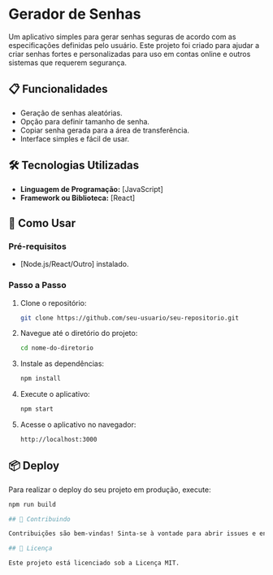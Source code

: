 # Gerador de Senhas

Um aplicativo simples para gerar senhas seguras de acordo com as especificações definidas pelo usuário. Este projeto foi criado para ajudar a criar senhas fortes e personalizadas para uso em contas online e outros sistemas que requerem segurança.

## 📋 Funcionalidades

- Geração de senhas aleatórias.
- Opção para definir tamanho de senha.
- Copiar senha gerada para a área de transferência.
- Interface simples e fácil de usar.

## 🛠️ Tecnologias Utilizadas

- **Linguagem de Programação:** [JavaScript]
- **Framework ou Biblioteca:** [React]

## 🚀 Como Usar

### Pré-requisitos

- [Node.js/React/Outro] instalado.

### Passo a Passo

1. Clone o repositório:

    ```bash
    git clone https://github.com/seu-usuario/seu-repositorio.git
    ```

2. Navegue até o diretório do projeto:

    ```bash
    cd nome-do-diretorio
    ```

3. Instale as dependências:

    ```bash
    npm install
    ```

4. Execute o aplicativo:

    ```bash
    npm start
    ```

5. Acesse o aplicativo no navegador:

    ```bash
    http://localhost:3000
    ```

## 📦 Deploy

Para realizar o deploy do seu projeto em produção, execute:

```bash
npm run build

## 🤝 Contribuindo

Contribuições são bem-vindas! Sinta-se à vontade para abrir issues e enviar pull requests.

## 📝 Licença

Este projeto está licenciado sob a Licença MIT.